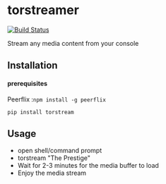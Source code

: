 # torstreamer
[![Build Status](https://travis-ci.org/PandaWhoCodes/torstream.svg?branch=master)](https://travis-ci.org/PandaWhoCodes/torstream)

Stream any media content from your console

## Installation

#### prerequisites
Peerflix :`npm install -g peerflix`

`pip install torstream`

## Usage

 * open shell/command prompt
 * torstream "The Prestige"
 * Wait for 2-3 minutes for the media buffer to load
 * Enjoy the media stream
